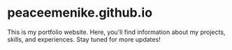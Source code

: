 # peaceemenike.github.io

This is my portfolio website. Here, you'll find information about my projects, skills, and experiences. Stay tuned for more updates!

